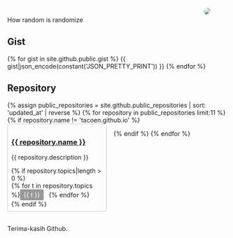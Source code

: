 
<img class='myavatar' src='https://avatars2.githubusercontent.com/u/118434?s=460'>

How random is randomize

## Gist
{% for gist in site.github.public.gist %}
{{ gist|json_encode(constant('JSON_PRETTY_PRINT')) }}
{% endfor %}

## Repository
<div class='cards'>
{% assign public_repositories = site.github.public_repositories | sort: 'updated_at' | reverse %}
{% for repository in public_repositories limit:11 %}
{% if repository.name != 'tacoen.github.io' %}

<div>
<h3><a href='{{ repository.html_url }}'>{{ repository.name }}</a></h3>
<p>{{ repository.description }}</p>
{% if repository.topics|length > 0 %}
<div class='topic-list'>{% for t in repository.topics %}<span class='topic'>{{ t }}</span> {% endfor %}</div>
{% endif %}
</div>

{% endif %}
{% endfor %}

<style type="text/css" rel="stylesheet">
.cards {display: flex;justify-content: flex-start;flex-direction: row;flex-wrap: wrap;}
.cards > div {display: block;padding:  .5rem;border: 1px solid #0003;border-radius: .25rem;margin: 0 1rem 1rem 0;width: 45%;box-sizing: border-box;}
.topic-list { display: block; font-size: .9rem; }
.topic { color: #fff; background: #999; display:inline-block; margin-right: .5rem; padding: .25rem .5rem;border-radius: .15rem }
.myavatar { border-radius: 50%; position: absolute; top: 2.5rem; left: 70%; border: 5px solid #fff }
<</style>

Terima-kasih Github.
